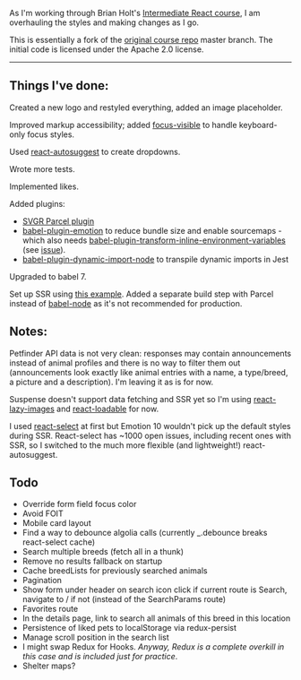 As I'm working through Brian Holt's [Intermediate React course](https://bit.ly/react-v4), I am overhauling the styles and making changes as I go.

This is essentially a fork of the [original course repo](https://github.com/btholt/complete-intro-to-react-v4) master branch. The initial code is licensed under the Apache 2.0 license.

---

## Things I've done:

Created a new logo and restyled everything, added an image placeholder.

Improved markup accessibility; added [focus-visible](https://github.com/WICG/focus-visible) to handle keyboard-only focus styles.

Used [react-autosuggest](https://www.npmjs.com/package/react-autosuggest) to create dropdowns.

Wrote more tests.

Implemented likes.

Added plugins:

- [SVGR Parcel plugin](https://www.npmjs.com/package/@svgr/parcel-plugin-svgr)
- [babel-plugin-emotion](https://github.com/emotion-js/emotion/tree/master/packages/babel-plugin-emotion) to reduce bundle size and enable sourcemaps - which also needs [babel-plugin-transform-inline-environment-variables](https://www.npmjs.com/package/babel-plugin-transform-inline-environment-variables) (see [issue](https://github.com/emotion-js/emotion/issues/1132)).
- [babel-plugin-dynamic-import-node](https://github.com/airbnb/babel-plugin-dynamic-import-node) to transpile dynamic imports in Jest

Upgraded to babel 7.

Set up SSR using [this example](https://github.com/reactivestack/parcel-react-ssr). Added a separate build step with Parcel instead of [babel-node](https://babeljs.io/docs/en/babel-node) as it's not recommended for production.

## Notes:

Petfinder API data is not very clean: responses may contain announcements instead of animal profiles and there is no way to filter them out (announcements look exactly like animal entries with a name, a type/breed, a picture and a description). I'm leaving it as is for now.

Suspense doesn't support data fetching and SSR yet so I'm using [react-lazy-images](https://www.npmjs.com/package/react-lazy-images) and [react-loadable](https://github.com/jamiebuilds/react-loadable) for now.

I used [react-select](https://github.com/JedWatson/react-select) at first but Emotion 10 wouldn't pick up the default styles during SSR. React-select has ~1000 open issues, including recent ones with SSR, so I switched to the much more flexible (and lightweight!) react-autosuggest.

## Todo

- Override form field focus color
- Avoid FOIT
- Mobile card layout
- Find a way to debounce algolia calls (currently \_.debounce breaks react-select cache)
- Search multiple breeds (fetch all in a thunk)
- Remove no results fallback on startup
- Cache breedLists for previously searched animals
- Pagination
- Show form under header on search icon click if current route is Search, navigate to / if not (instead of the SearchParams route)
- Favorites route
- In the details page, link to search all animals of this breed in this location
- Persistence of liked pets to localStorage via redux-persist
- Manage scroll position in the search list
- I might swap Redux for Hooks. _Anyway, Redux is a complete overkill in this case and is included just for practice_.
- Shelter maps?
